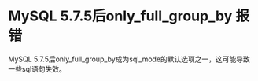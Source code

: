 # MySQL 5.7.5后only_full_group_by 报错

MySQL 5.7.5后only_full_group_by成为sql_mode的默认选项之一，这可能导致一些sql语句失效。